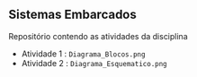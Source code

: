 ## Sistemas Embarcados
Repositório contendo as atividades da disciplina

- Atividade 1 : `Diagrama_Blocos.png`
- Atividade 2 : `Diagrama_Esquematico.png`
